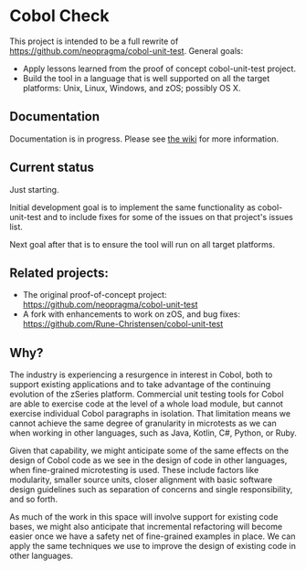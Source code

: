 # Cobol Check 

This project is intended to be a full rewrite of https://github.com/neopragma/cobol-unit-test. General goals:

- Apply lessons learned from the proof of concept cobol-unit-test project.
- Build the tool in a language that is well supported on all the target platforms: Unix, Linux, Windows, and zOS; possibly OS X.

## Documentation 

Documentation is in progress. Please see [the wiki](https://github.com/neopragma/cobol-check/wiki/) for more information.


## Current status

Just starting.

Initial development goal is to implement the same functionality as cobol-unit-test and to include fixes for some of the issues on that project's issues list.

Next goal after that is to ensure the tool will run on all target platforms.

## Related projects:

- The original proof-of-concept project: https://github.com/neopragma/cobol-unit-test
- A fork with enhancements to work on zOS, and bug fixes: https://github.com/Rune-Christensen/cobol-unit-test

## Why? 

The industry is experiencing a resurgence in interest in Cobol, both to support existing applications and to take advantage of the continuing evolution of the zSeries platform. Commercial unit testing tools for Cobol are able to exercise code at the level of a whole load module, but cannot exercise individual Cobol paragraphs in isolation. That limitation means we cannot achieve the same degree of granularity in microtests as we can when working in other languages, such as Java, Kotlin, C#, Python, or Ruby. 

Given that capability, we might anticipate some of the same effects on the design of Cobol code as we see in the design of code in other languages, when fine-grained microtesting is used. These include factors like modularity, smaller source units, closer alignment with basic software design guidelines such as separation of concerns and single responsibility, and so forth. 

As much of the work in this space will involve support for existing code bases, we might also anticipate that incremental refactoring will become easier once we have a safety net of fine-grained examples in place. We can apply the same techniques we use to improve the design of existing code in other languages. 


